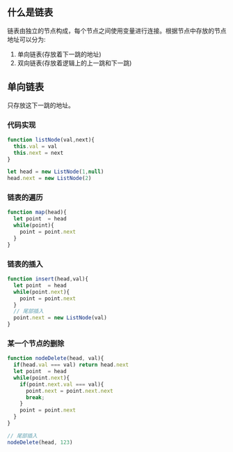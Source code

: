 ## 什么是链表
链表由独立的节点构成，每个节点之间使用变量进行连接。根据节点中存放的节点地址可以分为:
1. 单向链表(存放着下一跳的地址)
2. 双向链表(存放着逻辑上的上一跳和下一跳)

## 单向链表
只存放这下一跳的地址。
### 代码实现
```js
function listNode(val,next){
  this.val = val 
  this.next = next
}

let head = new ListNode(1,null)
head.next = new ListNode(2)
```
### 链表的遍历
```js
function map(head){
  let point  = head
  while(point){
    point = point.next
  }
}
```
### 链表的插入
```js
function insert(head,val){
  let point  = head
  while(point.next){
    point = point.next
  }
  // 尾部插入
  point.next = new ListNode(val)
}
```
### 某一个节点的删除
```js
function nodeDelete(head, val){
  if(head.val === val) return head.next
  let point  = head
  while(point.next){
    if(point.next.val === val){
      point.next = point.next.next
      break;
    }
    point = point.next
  }
}

// 尾部插入
nodeDelete(head, 123)
```